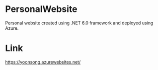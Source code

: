 # PersonalWebsite
Personal website created using .NET 6.0 framework and deployed using Azure.

# Link
https://yoonsong.azurewebsites.net/
